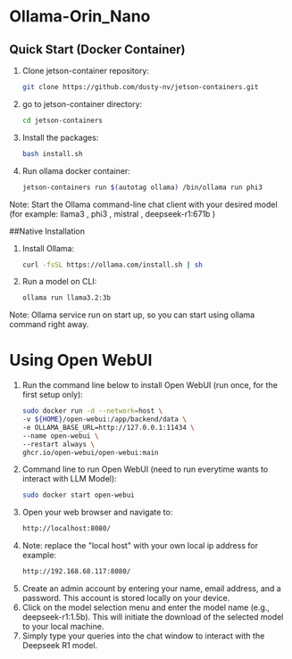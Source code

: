 
# Ollama-Orin_Nano

## Quick Start (Docker Container)

1. Clone jetson-container repository:
   ```bash
   git clone https://github.com/dusty-nv/jetson-containers.git

2. go to jetson-container directory:
   ```bash
   cd jetson-containers

3. Install the packages:
   ```bash
   bash install.sh

7. Run ollama docker container:
   ```bash
   jetson-containers run $(autotag ollama) /bin/ollama run phi3

Note: Start the Ollama command-line chat client with your desired model (for example: llama3 , phi3 , mistral , deepseek-r1:671b )

##Native Installation

1. Install Ollama:
   ```bash
   curl -fsSL https://ollama.com/install.sh | sh
   
2. Run a model on CLI:
   ```bash
   ollama run llama3.2:3b
   
Note: Ollama service run on start up, so you can start using ollama command right away.

# Using Open WebUI

1. Run the command line below to install Open WebUI (run once, for the first setup only):
   ```bash
   sudo docker run -d --network=host \
   -v ${HOME}/open-webui:/app/backend/data \
   -e OLLAMA_BASE_URL=http://127.0.0.1:11434 \
   --name open-webui \
   --restart always \
   ghcr.io/open-webui/open-webui:main

2. Command line to run Open WebUI (need to run everytime wants to interact with LLM Model): 
   ```bash
   sudo docker start open-webui

3. Open your web browser and navigate to:
   ```bash
   http://localhost:8080/

4. Note: replace the "local host" with your own local ip address for example:
   ```bash
   http://192.168.68.117:8080/

5. Create an admin account by entering your name, email address, and a password. This account is stored locally on your device.
6. Click on the model selection menu and enter the model name (e.g., deepseek-r1:1.5b). This will initiate the download of the selected model to your local machine.
7. Simply type your queries into the chat window to interact with the Deepseek R1 model.
